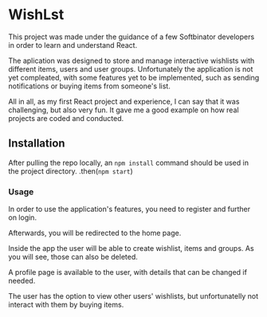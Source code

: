# WishLst
This project was made under the guidance of a few Softbinator developers in order to learn and understand React.

The aplication was designed to store and manage interactive wishlists with different items, users and user groups. Unfortunately the application is not yet compleated, with some features yet to be implemented, such as sending notifications or buying items from someone's list.

All in all, as my first React project and experience, I can say that it was challenging, but also very fun. It gave me a good example on how real projects are coded and conducted.

## Installation 

After pulling the repo locally, an `npm install` command should be used in the project directory.
.then(`npm start`)

### Usage

In order to use the application's features, you need to register and further on login.

Afterwards, you will be redirected to the home page. 

Inside the app the user will be able to create wishlist, items and groups. As you will see, those can also be deleted.

A profile page is available to the user, with details that can be changed if needed.

The user has the option to view other users' wishlists, but unfortunatelly not interact with them by buying items.

